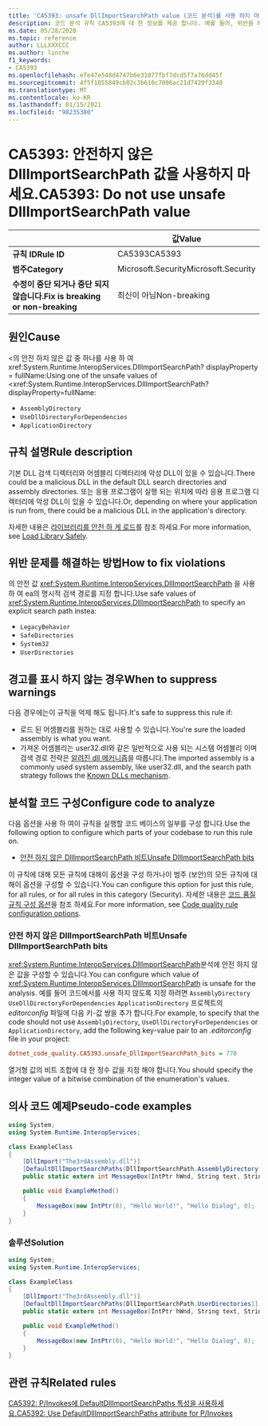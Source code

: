 ```yaml
---
title: 'CA5393: unsafe DllImportSearchPath value (코드 분석)를 사용 하지 마십시오.'
description: 코드 분석 규칙 CA5393에 대 한 정보를 제공 합니다. 예를 들어, 위반을 해결 하는 방법, 위반 하는 경우를 포함 합니다.
ms.date: 05/28/2020
ms.topic: reference
author: LLLXXXCCC
ms.author: linche
f1_keywords:
- CA5393
ms.openlocfilehash: efe47e548d4747b6e31077fbf7dcd5f7a76dd45f
ms.sourcegitcommit: 4f5f1855849cb02c3b610c7006ac21d7429f3348
ms.translationtype: MT
ms.contentlocale: ko-KR
ms.lasthandoff: 01/15/2021
ms.locfileid: "98235380"
---
```

# <a name="ca5393-do-not-use-unsafe-dllimportsearchpath-value"></a><span data-ttu-id="8157d-103">CA5393: 안전하지 않은 DllImportSearchPath 값을 사용하지 마세요.</span><span class="sxs-lookup"><span data-stu-id="8157d-103">CA5393: Do not use unsafe DllImportSearchPath value</span></span>

| | <span data-ttu-id="8157d-104">값</span><span class="sxs-lookup"><span data-stu-id="8157d-104">Value</span></span> |
|-|-|
| <span data-ttu-id="8157d-105">**규칙 ID**</span><span class="sxs-lookup"><span data-stu-id="8157d-105">**Rule ID**</span></span> |<span data-ttu-id="8157d-106">CA5393</span><span class="sxs-lookup"><span data-stu-id="8157d-106">CA5393</span></span>|
| <span data-ttu-id="8157d-107">**범주**</span><span class="sxs-lookup"><span data-stu-id="8157d-107">**Category**</span></span> |<span data-ttu-id="8157d-108">Microsoft.Security</span><span class="sxs-lookup"><span data-stu-id="8157d-108">Microsoft.Security</span></span>|
| <span data-ttu-id="8157d-109">**수정이 중단 되거나 중단 되지 않습니다.**</span><span class="sxs-lookup"><span data-stu-id="8157d-109">**Fix is breaking or non-breaking**</span></span> |<span data-ttu-id="8157d-110">최신이 아님</span><span class="sxs-lookup"><span data-stu-id="8157d-110">Non-breaking</span></span>|

## <a name="cause"></a><span data-ttu-id="8157d-111">원인</span><span class="sxs-lookup"><span data-stu-id="8157d-111">Cause</span></span>

<span data-ttu-id="8157d-112"><의 안전 하지 않은 값 중 하나를 사용 하 여 xref:System.Runtime.InteropServices.DllImportSearchPath? displayProperty = fullName:</span><span class="sxs-lookup"><span data-stu-id="8157d-112">Using one of the unsafe values of <xref:System.Runtime.InteropServices.DllImportSearchPath?displayProperty=fullName:</span></span>

- `AssemblyDirectory`
- `UseDllDirectoryForDependencies`
- `ApplicationDirectory`

## <a name="rule-description"></a><span data-ttu-id="8157d-113">규칙 설명</span><span class="sxs-lookup"><span data-stu-id="8157d-113">Rule description</span></span>

<span data-ttu-id="8157d-114">기본 DLL 검색 디렉터리와 어셈블리 디렉터리에 악성 DLL이 있을 수 있습니다.</span><span class="sxs-lookup"><span data-stu-id="8157d-114">There could be a malicious DLL in the default DLL search directories and assembly directories.</span></span> <span data-ttu-id="8157d-115">또는 응용 프로그램이 실행 되는 위치에 따라 응용 프로그램 디렉터리에 악성 DLL이 있을 수 있습니다.</span><span class="sxs-lookup"><span data-stu-id="8157d-115">Or, depending on where your application is run from, there could be a malicious DLL in the application's directory.</span></span>

<span data-ttu-id="8157d-116">자세한 내용은 [라이브러리를 안전 하 게 로드](https://msrc-blog.microsoft.com/2014/05/13/load-library-safely/)를 참조 하세요.</span><span class="sxs-lookup"><span data-stu-id="8157d-116">For more information, see [Load Library Safely](https://msrc-blog.microsoft.com/2014/05/13/load-library-safely/).</span></span>

## <a name="how-to-fix-violations"></a><span data-ttu-id="8157d-117">위반 문제를 해결하는 방법</span><span class="sxs-lookup"><span data-stu-id="8157d-117">How to fix violations</span></span>

<span data-ttu-id="8157d-118">의 안전 값 <xref:System.Runtime.InteropServices.DllImportSearchPath> 을 사용 하 여 ea의 명시적 검색 경로를 지정 합니다.</span><span class="sxs-lookup"><span data-stu-id="8157d-118">Use safe values of <xref:System.Runtime.InteropServices.DllImportSearchPath> to specify an explicit search path instea:</span></span>

- `LegacyBehavior`
- `SafeDirectories`
- `System32`
- `UserDirectories`

## <a name="when-to-suppress-warnings"></a><span data-ttu-id="8157d-119">경고를 표시 하지 않는 경우</span><span class="sxs-lookup"><span data-stu-id="8157d-119">When to suppress warnings</span></span>

<span data-ttu-id="8157d-120">다음 경우에는이 규칙을 억제 해도 됩니다.</span><span class="sxs-lookup"><span data-stu-id="8157d-120">It's safe to suppress this rule if:</span></span>

- <span data-ttu-id="8157d-121">로드 된 어셈블리를 원하는 대로 사용할 수 있습니다.</span><span class="sxs-lookup"><span data-stu-id="8157d-121">You're sure the loaded assembly is what you want.</span></span>
- <span data-ttu-id="8157d-122">가져온 어셈블리는 user32.dll와 같은 일반적으로 사용 되는 시스템 어셈블리 이며 검색 경로 전략은 [알려진 dll 메커니즘](/archive/blogs/larryosterman/what-are-known-dlls-anyway)을 따릅니다.</span><span class="sxs-lookup"><span data-stu-id="8157d-122">The imported assembly is a commonly used system assembly, like user32.dll, and the search path strategy follows the [Known DLLs mechanism](/archive/blogs/larryosterman/what-are-known-dlls-anyway).</span></span>

## <a name="configure-code-to-analyze"></a><span data-ttu-id="8157d-123">분석할 코드 구성</span><span class="sxs-lookup"><span data-stu-id="8157d-123">Configure code to analyze</span></span>

<span data-ttu-id="8157d-124">다음 옵션을 사용 하 여이 규칙을 실행할 코드 베이스의 일부를 구성 합니다.</span><span class="sxs-lookup"><span data-stu-id="8157d-124">Use the following option to configure which parts of your codebase to run this rule on.</span></span>

- [<span data-ttu-id="8157d-125">안전 하지 않은 DllImportSearchPath 비트</span><span class="sxs-lookup"><span data-stu-id="8157d-125">Unsafe DllImportSearchPath bits</span></span>](#unsafe-dllimportsearchpath-bits)

<span data-ttu-id="8157d-126">이 규칙에 대해 모든 규칙에 대해이 옵션을 구성 하거나이 범주 (보안)의 모든 규칙에 대해이 옵션을 구성할 수 있습니다.</span><span class="sxs-lookup"><span data-stu-id="8157d-126">You can configure this option for just this rule, for all rules, or for all rules in this category (Security).</span></span> <span data-ttu-id="8157d-127">자세한 내용은 [코드 품질 규칙 구성 옵션](../code-quality-rule-options.md)을 참조 하세요.</span><span class="sxs-lookup"><span data-stu-id="8157d-127">For more information, see [Code quality rule configuration options](../code-quality-rule-options.md).</span></span>

### <a name="unsafe-dllimportsearchpath-bits"></a><span data-ttu-id="8157d-128">안전 하지 않은 DllImportSearchPath 비트</span><span class="sxs-lookup"><span data-stu-id="8157d-128">Unsafe DllImportSearchPath bits</span></span>

<span data-ttu-id="8157d-129"><xref:System.Runtime.InteropServices.DllImportSearchPath>분석에 안전 하지 않은 값을 구성할 수 있습니다.</span><span class="sxs-lookup"><span data-stu-id="8157d-129">You can configure which value of <xref:System.Runtime.InteropServices.DllImportSearchPath> is unsafe for the analysis.</span></span> <span data-ttu-id="8157d-130">예를 들어 코드에서를 사용 하지 않도록 지정 하려면 `AssemblyDirectory` `UseDllDirectoryForDependencies` `ApplicationDirectory` 프로젝트의 *editorconfig* 파일에 다음 키-값 쌍을 추가 합니다.</span><span class="sxs-lookup"><span data-stu-id="8157d-130">For example, to specify that the code should not use `AssemblyDirectory`, `UseDllDirectoryForDependencies` or `ApplicationDirectory`, add the following key-value pair to an *.editorconfig* file in your project:</span></span>

```ini
dotnet_code_quality.CA5393.unsafe_DllImportSearchPath_bits = 770
```

<span data-ttu-id="8157d-131">열거형 값의 비트 조합에 대 한 정수 값을 지정 해야 합니다.</span><span class="sxs-lookup"><span data-stu-id="8157d-131">You should specify the integer value of a bitwise combination of the enumeration's values.</span></span>

## <a name="pseudo-code-examples"></a><span data-ttu-id="8157d-132">의사 코드 예제</span><span class="sxs-lookup"><span data-stu-id="8157d-132">Pseudo-code examples</span></span>

```csharp
using System;
using System.Runtime.InteropServices;

class ExampleClass
{
    [DllImport("The3rdAssembly.dll")]
    [DefaultDllImportSearchPaths(DllImportSearchPath.AssemblyDirectory)]
    public static extern int MessageBox(IntPtr hWnd, String text, String caption, uint type);

    public void ExampleMethod()
    {
        MessageBox(new IntPtr(0), "Hello World!", "Hello Dialog", 0);
    }
}
```

### <a name="solution"></a><span data-ttu-id="8157d-133">솔루션</span><span class="sxs-lookup"><span data-stu-id="8157d-133">Solution</span></span>

```csharp
using System;
using System.Runtime.InteropServices;

class ExampleClass
{
    [DllImport("The3rdAssembly.dll")]
    [DefaultDllImportSearchPaths(DllImportSearchPath.UserDirectories)]
    public static extern int MessageBox(IntPtr hWnd, String text, String caption, uint type);

    public void ExampleMethod()
    {
        MessageBox(new IntPtr(0), "Hello World!", "Hello Dialog", 0);
    }
}
```

## <a name="related-rules"></a><span data-ttu-id="8157d-134">관련 규칙</span><span class="sxs-lookup"><span data-stu-id="8157d-134">Related rules</span></span>

[<span data-ttu-id="8157d-135">CA5392: P/Invokes에 DefaultDllImportSearchPaths 특성을 사용하세요.</span><span class="sxs-lookup"><span data-stu-id="8157d-135">CA5392: Use DefaultDllImportSearchPaths attribute for P/Invokes</span></span>](ca5392.md)
